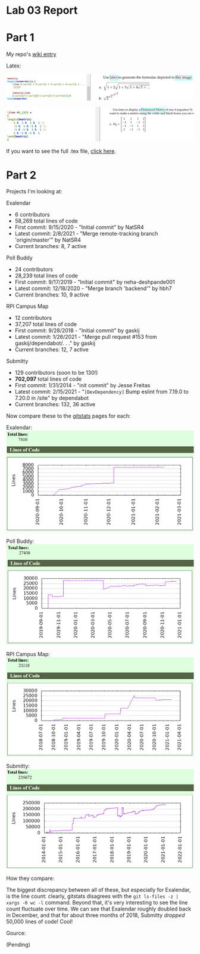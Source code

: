 # Lab 03 Report

# Part 1
My repo's [wiki entry](https://github.com/KKhaghani/oss-repo-template/wiki)

Latex:

![Question 3](img/latex3.PNG)

![Question 4](img/latex4.PNG)

If you want to see the full .tex file, [click here](lab3.tex).

# Part 2
Projects I'm looking at:

Exalendar
* 6 contributors
* 58,269 total lines of code
* First commit: 9/15/2020 - "Initial commit" by NatSR4
* Latest commit: 2/8/2021 - "Merge remote-tracking branch 'origin/master'" by NatSR4
* Current branches: 8, 7 active

Poll Buddy
* 24 contributors
* 28,239 total lines of code
* First commit: 9/17/2019 - "Initial commit" by neha-deshpande001
* Latest commit: 12/18/2020 - "Merge branch 'backend'" by hbh7
* Current branches: 10, 9 active

RPI Campus Map
* 12 contributors
* 37,207 total lines of code
* First commit: 9/28/2018 - "Initial commit" by gaskij
* Latest commit: 1/26/2021 - "Merge pull request #153 from gaskij/dependabot/. . ." by gaskij
* Current branches: 12, 7 active

Submitty
* 129 contributors (soon to be 130!)
* **702,097** total lines of code
* First commit: 1/31/2014 - "init commit" by Jesse Freitas
* Latest commit: 2/15/2021 - "`[DevDependency]` Bump eslint from 7.19.0 to 7.20.0 in /site" by dependabot
* Current branches: 132, 36 active

Now compare these to the [gitstats](https://github.com/hoxu/gitstats) pages for each:

Exalendar:
![Exalendar gitstats](img/gsl1.PNG)

Poll Buddy:
![Pollbuddy gitstats](img/gsl2.PNG)

RPI Campus Map:
![rpicampusmap gitstats](img/gsl3.PNG)

Submitty:
![Submitty gitstats](img/gsl4.PNG)

How they compare:

The biggest discrepancy between all of these, but especially for Exalendar, is the line count: clearly, gitstats disagrees with the `git ls-files -z | xargs -0 wc -l` command. Beyond that, it's very interesting to see the line count fluctuate over time. We can see that Exalendar roughly doubled back in December, and that for about three months of 2018, Submitty *dropped* 50,000 lines of code! Cool!

Gource:

(Pending)

